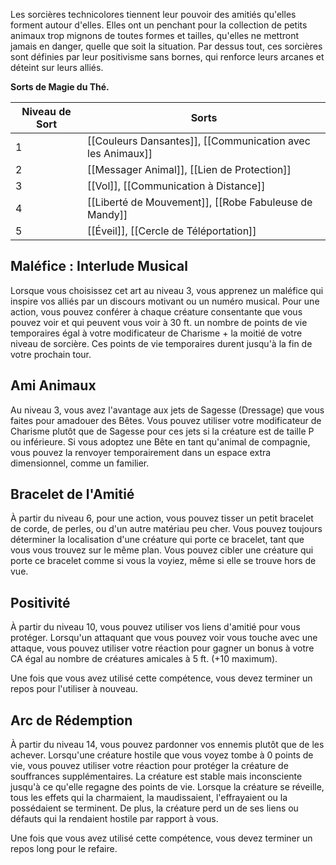 Les sorcières technicolores tiennent leur pouvoir des amitiés qu'elles forment autour d'elles. Elles ont un penchant pour la collection de petits animaux trop mignons de toutes formes et tailles, qu'elles ne mettront jamais en danger, quelle que soit la situation. Par dessus tout, ces sorcières sont définies par leur positivisme sans bornes, qui renforce leurs arcanes et déteint sur leurs alliés.


**Sorts de Magie du Thé.**

| Niveau de Sort | Sorts |
| -------------- | ----- |
| 1 | [[Couleurs Dansantes]], [[Communication avec les Animaux]] |
| 2 | [[Messager Animal]], [[Lien de Protection]] |
| 3 | [[Vol]], [[Communication à Distance]] |
| 4 | [[Liberté de Mouvement]], [[Robe Fabuleuse de Mandy]] |
| 5 | [[Éveil]], [[Cercle de Téléportation]] |

## Maléfice : Interlude Musical

Lorsque vous choisissez cet art au niveau 3, vous apprenez un maléfice qui inspire vos alliés par un discours motivant ou un numéro musical. Pour une action, vous pouvez conférer à chaque créature consentante que vous pouvez voir et qui peuvent vous voir à 30 ft. un nombre de points de vie temporaires égal à votre modificateur de Charisme + la moitié de votre niveau de sorcière. Ces points de vie temporaires durent jusqu'à la fin de votre prochain tour.

## Ami Animaux

Au niveau 3, vous avez l'avantage aux jets de Sagesse (Dressage) que vous faites pour amadouer des Bêtes. Vous pouvez utiliser votre modificateur de Charisme plutôt que de Sagesse pour ces jets si la créature est de taille P ou inférieure. Si vous adoptez une Bête en tant qu'animal de compagnie, vous pouvez la renvoyer temporairement dans un espace extra dimensionnel, comme un familier.

## Bracelet de l'Amitié

À partir du niveau 6, pour une action, vous pouvez tisser un petit bracelet de corde, de perles, ou d'un autre matériau peu cher. Vous pouvez toujours déterminer la localisation d'une créature qui porte ce bracelet, tant que vous vous trouvez sur le même plan. Vous pouvez cibler une créature qui porte ce bracelet comme si vous la voyiez, même si elle se trouve hors de vue.

## Positivité

À partir du niveau 10, vous pouvez utiliser vos liens d'amitié pour vous protéger. Lorsqu'un attaquant que vous pouvez voir vous touche avec une attaque, vous pouvez utiliser votre réaction pour gagner un bonus à votre CA égal au nombre de créatures amicales à 5 ft. (+10 maximum).

Une fois que vous avez utilisé cette compétence, vous devez terminer un repos pour l'utiliser à nouveau.

## Arc de Rédemption

À partir du niveau 14, vous pouvez pardonner vos ennemis plutôt que de les achever. Lorsqu'une créature hostile que vous voyez tombe à 0 points de vie, vous pouvez utiliser votre réaction pour protéger la créature de souffrances supplémentaires. La créature est stable mais inconsciente jusqu'à ce qu'elle regagne des points de vie. Lorsque la créature se réveille, tous les effets qui la charmaient, la maudissaient, l'effrayaient ou la possédaient se terminent. De plus, la créature perd un de ses liens ou défauts qui la rendaient hostile par rapport à vous.

Une fois que vous avez utilisé cette compétence, vous devez terminer un repos long pour le refaire.

